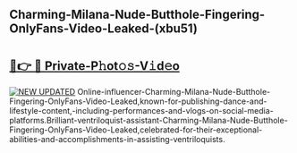 ## Charming-Milana-Nude-Butthole-Fingering-OnlyFans-Video-Leaked-(xbu51)


# <h2><a href="https://mediaupload.pro?-19M">🔗👉 🔴 Private-P𝚑ot𝚘𝚜-V𝚒d𝚎o</a></h2>

[![NEW UPDATED](https://i.imgur.com/0qMVB7G.gif)](https://mediaupload.pro?-19M)
Online-influencer-Charming-Milana-Nude-Butthole-Fingering-OnlyFans-Video-Leaked,known-for-publishing-dance-and-lifestyle-content,-including-performances-and-vlogs-on-social-media-platforms.Brilliant-ventriloquist-assistant-Charming-Milana-Nude-Butthole-Fingering-OnlyFans-Video-Leaked,celebrated-for-their-exceptional-abilities-and-accomplishments-in-assisting-ventriloquists.  